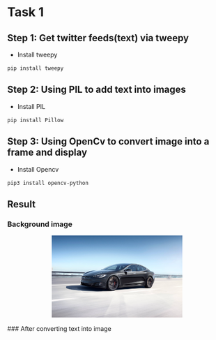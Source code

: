 # Task 1
## Step 1: Get twitter feeds(text) via tweepy

- Install tweepy
```
pip install tweepy
```
## Step 2: Using PIL to add text into images
- Install PIL
```
pip install Pillow
```
## Step 3: Using OpenCv to convert image into a frame and display
- Install Opencv
```
pip3 install opencv-python
```
## Result
### Background image
<p align="middle">
  <img src= "https://github.com/BUEC500C1/video-Jie1995tbc/blob/master/Part%202/image/start.jpg" width=300> 
</p>
### After converting text into image


